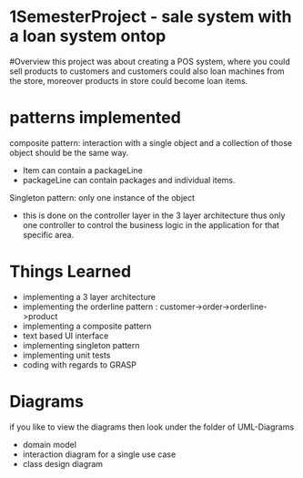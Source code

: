 # 1SemesterProject - sale system with a loan system ontop

#Overview
this project was about creating a POS system, where you could sell products to customers and customers could also loan machines from the store, moreover products in store could become loan items. 

# patterns implemented 

composite pattern: interaction with a single object and a collection of those object should be the same way. 
- Item can contain a packageLine 
- packageLine can contain packages and individual items. 

Singleton pattern: only one instance of the object 
- this is done on the controller layer in the 3 layer architecture thus only one controller to control the business logic in the application for that specific area. 

# Things Learned
- implementing a 3 layer architecture
- implementing the orderline pattern : customer->order->orderline->product
- implementing a composite pattern
- text based UI interface
- implementing singleton pattern
- implementing unit tests 
- coding with regards to GRASP

# Diagrams
if you like to view the diagrams then look under the folder of UML-Diagrams
- domain model
- interaction diagram for a single use case 
- class design diagram 
